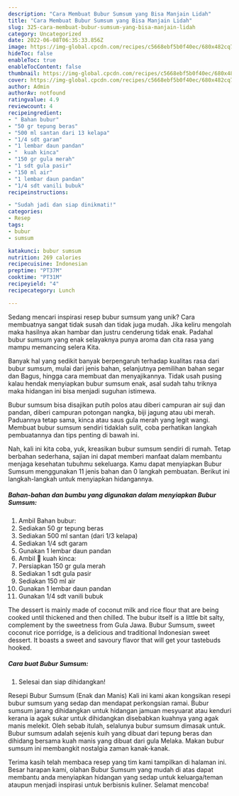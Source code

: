 ```yaml
---
description: "Cara Membuat Bubur Sumsum yang Bisa Manjain Lidah"
title: "Cara Membuat Bubur Sumsum yang Bisa Manjain Lidah"
slug: 325-cara-membuat-bubur-sumsum-yang-bisa-manjain-lidah
category: Uncategorized
date: 2022-06-08T06:35:33.856Z
image: https://img-global.cpcdn.com/recipes/c5668ebf5b0f40ec/680x482cq70/bubur-sumsum-foto-resep-utama.jpg
hideToc: false
enableToc: true
enableTocContent: false
thumbnail: https://img-global.cpcdn.com/recipes/c5668ebf5b0f40ec/680x482cq70/bubur-sumsum-foto-resep-utama.jpg
cover: https://img-global.cpcdn.com/recipes/c5668ebf5b0f40ec/680x482cq70/bubur-sumsum-foto-resep-utama.jpg
author: Admin
authorAv: notfound
ratingvalue: 4.9
reviewcount: 4
recipeingredient:
- " Bahan bubur"
- "50 gr tepung beras"
- "500 ml santan dari 13 kelapa"
- "1/4 sdt garam"
- "1 lembar daun pandan"
- "  kuah kinca"
- "150 gr gula merah"
- "1 sdt gula pasir"
- "150 ml air"
- "1 lembar daun pandan"
- "1/4 sdt vanili bubuk"
recipeinstructions:

- "Sudah jadi dan siap dinikmati!"
categories:
- Resep
tags:
- bubur
- sumsum

katakunci: bubur sumsum 
nutrition: 269 calories
recipecuisine: Indonesian
preptime: "PT37M"
cooktime: "PT31M"
recipeyield: "4"
recipecategory: Lunch

---
```





Sedang mencari inspirasi resep bubur sumsum yang unik? Cara membuatnya sangat tidak susah dan tidak juga mudah. Jika keliru mengolah maka hasilnya akan hambar dan justru cenderung tidak enak. Padahal bubur sumsum yang enak selayaknya punya aroma dan cita rasa yang mampu memancing selera Kita.





Banyak hal yang sedikit banyak berpengaruh terhadap kualitas rasa dari bubur sumsum, mulai dari jenis bahan, selanjutnya pemilihan bahan segar dan Bagus, hingga cara membuat dan menyajikannya. Tidak usah pusing kalau hendak menyiapkan bubur sumsum enak,      asal sudah tahu triknya maka hidangan ini bisa menjadi suguhan istimewa.














Bubur sumsum bisa disajikan putih polos atau diberi campuran air suji dan pandan, diberi campuran potongan nangka, biji jagung atau ubi merah. Paduannya tetap sama, kinca atau saus gula merah yang legit wangi. Membuat bubur sumsum sendiri tidaklah sulit, coba perhatikan langkah pembuatannya dan tips penting di bawah ini.






Nah, kali ini kita coba, yuk, kreasikan bubur sumsum sendiri di rumah. Tetap berbahan sederhana, sajian ini dapat memberi manfaat dalam membantu menjaga kesehatan tubuhmu sekeluarga. Kamu dapat menyiapkan Bubur Sumsum menggunakan 11 jenis bahan dan 0 langkah pembuatan. Berikut ini langkah-langkah untuk menyiapkan hidangannya.

<!--inarticleads1-->

##### Bahan-bahan dan bumbu yang digunakan dalam menyiapkan Bubur Sumsum:

1. Ambil  Bahan bubur:
1. Sediakan 50 gr tepung beras
1. Sediakan 500 ml santan (dari 1/3 kelapa)
1. Sediakan 1/4 sdt garam
1. Gunakan 1 lembar daun pandan
1. Ambil  🥞 kuah kinca:
1. Persiapkan 150 gr gula merah
1. Sediakan 1 sdt gula pasir
1. Sediakan 150 ml air
1. Gunakan 1 lembar daun pandan
1. Gunakan 1/4 sdt vanili bubuk


The dessert is mainly made of coconut milk and rice flour that are being cooked until thickened and then chilled. The bubur itself is a little bit salty, complement by the sweetness from Gula Jawa. Bubur Sumsum, sweet coconut rice porridge, is a delicious and traditional Indonesian sweet dessert. It boasts a sweet and savoury flavor that will get your tastebuds hooked. 

<!--inarticleads2-->

##### Cara buat Bubur Sumsum:


1. Selesai dan siap dihidangkan!

Resepi Bubur Sumsum (Enak dan Manis) Kali ini kami akan kongsikan resepi bubur sumsum yang sedap dan mendapat perkongsian ramai. Bubur sumsum jarang dihidangkan untuk hidangan jamuan mesyuarat atau kenduri kerana ia agak sukar untuk dihidangkan disebabkan kuahnya yang agak manis melekit. Oleh sebab itulah, selalunya bubur sumsum dimasak untuk. Bubur sumsum adalah sejenis kuih yang dibuat dari tepung beras dan dihidang bersama kuah manis yang dibuat dari gula Melaka. Makan bubur sumsum ini membangkit nostalgia zaman kanak-kanak. 

Terima kasih telah membaca resep yang tim kami tampilkan di halaman ini. Besar harapan kami, olahan Bubur Sumsum yang mudah di atas dapat membantu anda menyiapkan hidangan yang sedap untuk keluarga/teman ataupun menjadi inspirasi untuk berbisnis kuliner. Selamat mencoba!
